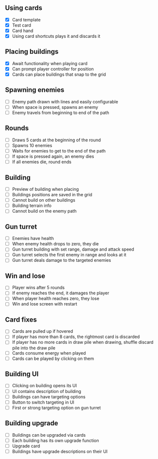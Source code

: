 
## Using cards

- [x] Card template
- [x] Test card
- [x] Card hand
- [x] Using card shortcuts plays it and discards it

## Placing buildings

- [x] Await functionality when playing card
- [x] Can prompt player controller for position
- [x] Cards can place buildings that snap to the grid

## Spawning enemies

- [ ] Enemy path drawn with lines and easily configurable
- [ ] When space is pressed, spawns an enemy
- [ ] Enemy travels from beginning to end of the path

## Rounds

- [ ] Draws 5 cards at the beginning of the round
- [ ] Spawns 10 enemies
- [ ] Waits for enemies to get to the end of the path
- [ ] If space is pressed again, an enemy dies
- [ ] If all enemies die, round ends

## Building

- [ ] Preview of building when placing
- [ ] Buildings positions are saved in the grid
- [ ] Cannot build on other buildings
- [ ] Building terrain info
- [ ] Cannot build on the enemy path

## Gun turret

- [ ] Enemies have health
- [ ] When enemy health drops to zero, they die
- [ ] Gun turret building with set range, damage and attack speed
- [ ] Gun turret selects the first enemy in range and looks at it
- [ ] Gun turret deals damage to the targeted enemies

## Win and lose

- [ ] Player wins after 5 rounds
- [ ] If enemy reaches the end, it damages the player
- [ ] When player health reaches zero, they lose
- [ ] Win and lose screen with restart

## Card fixes

- [ ] Cards are pulled up if hovered
- [ ] If player has more than 8 cards, the rightmost card is discarded
- [ ] If player has no more cards in draw pile when drawing, shuffle discard pile into the draw pile
- [ ] Cards consume energy when played
- [ ] Cards can be played by clicking on them

## Building UI

- [ ] Clicking on building opens its UI
- [ ] UI contains description of building
- [ ] Buildings can have targeting options
- [ ] Button to switch targeting in UI
- [ ] First or strong targeting option on gun turret

## Building upgrade

- [ ] Buildings can be upgraded via cards
- [ ] Each building has its own upgrade function
- [ ] Upgrade card
- [ ] Buildings have upgrade descriptions on their UI
